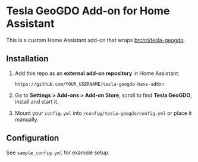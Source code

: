 # Tesla GeoGDO Add-on for Home Assistant

This is a custom Home Assistant add-on that wraps [brchri/tesla-geogdo](https://github.com/brchri/tesla-geogdo).

## Installation

1. Add this repo as an **external add-on repository** in Home Assistant:
   ```
   https://github.com/YOUR_USERNAME/tesla-geogdo-hass-addon
   ```

2. Go to **Settings > Add-ons > Add-on Store**, scroll to find **Tesla GeoGDO**, install and start it.

3. Mount your `config.yml` into `/config/tesla-geogdo/config.yml` or place it manually.

## Configuration

See `sample_config.yml` for example setup.